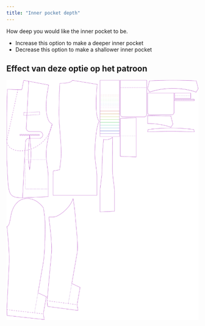 ```yaml
---
title: "Inner pocket depth"
---
```


How deep you would like the inner pocket to be.

- Increase this option to make a deeper inner pocket
- Decrease this option to make a shallower inner pocket

## Effect van deze optie op het patroon

![This image shows the effect of this option by superimposing several variants that have a different value for this option](jaeger_innerpocketdepth_sample.svg "Effect of this option on the pattern")
